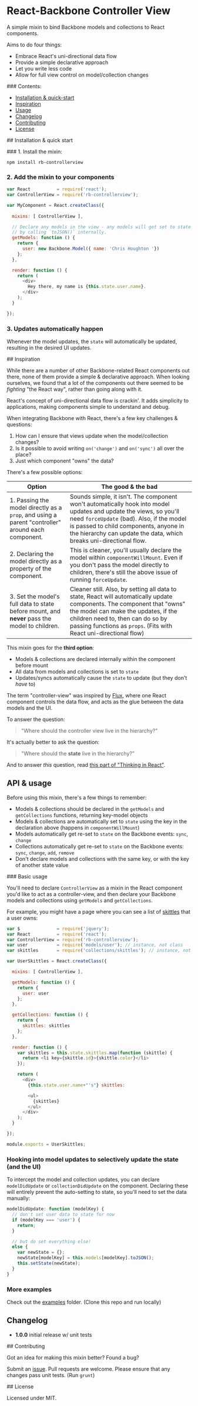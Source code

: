 # React-Backbone Controller View

A simple mixin to bind Backbone models and collections to React components. 

Aims to do four things:

* Embrace React's uni-directional data flow
* Provide a simple declarative approach
* Let you write less code
* Allow for full view control on model/collection changes

### Contents:

* [Installation & quick-start](#installation--quick-start)
* [Inspiration](#inspiration)
* [Usage](#api--usage)
* [Changelog](#changelog)
* [Contributing](#contributing)
* [License](#license)


## Installation & quick start

### 1. Install the mixin:

```
npm install rb-controllerview
```

### 2. Add the mixin to your components

```js
var React          = require('react');
var ControllerView = require('rb-controllerview');

var MyComponent = React.createClass({
  
  mixins: [ ControllerView ],

  // Declare any models in the view - any models will get set to state
  // by calling `toJSON()` internally.
  getModels: function () {
    return {
      user: new Backbone.Model({ name: 'Chris Houghton '})
    };
  },

  render: function () {
    return (
      <div>
        Hey there, my name is {this.state.user.name}.
      </div>
    );
  }

});
```

### 3. Updates automatically happen

Whenever the model updates, the `state` will automatically be updated, resulting
in the desired UI updates.





## Inspiration 

While there are a number of other Backbone-related React components out there, none of them provide 
a simple & declarative approach. When looking ourselves, we found that a lot of the components out there 
seemed to be _fighting_ "the React way", rather than going along with it.

React's concept of uni-directional data flow is crackin'. It adds simplicity to applications, 
making components simple to understand and debug.

When integrating Backbone with React, there's a few key challenges & questions:

1. How can I ensure that views update when the model/collection changes?
2. Is it possible to avoid writing `on('change')` and `on('sync')` all over the place?
3. Just which component "owns" the data?


There's a few possible options:

|                                               Option                                              |                                                                                                                               The good & the bad                                                                                                                               |
| ------------------------------------------------------------------------------------------------- | ------------------------------------------------------------------------------------------------------------------------------------------------------------------------------------------------------------------------------------------------------------------------------ |
| 1. Passing the model directly as a `prop`, and using a parent "controller" around each component. | Sounds simple, it isn't. The component won't automatically hook into model updates and update the views, so you'll need `forceUpdate` (bad). Also, if the model is passed to child components, anyone in the hierarchy can update the data, which breaks uni-directional flow. |
| 2. Declaring the model directly as a property of the component.                                   | This is cleaner, you'll usually declare the model within `componentWillMount`. Even if you don't pass the model directly to children, there's still the above issue of running `forceUpdate`.                                                                                         |
| 3. Set the model's full data to state before mount, and __never__ pass the model to children.     | Cleaner still. Also, by setting all data to state, React will automatically update components. The component that "owns" the model can make the updates, if the children need to, then can do so by passing functions as `props`. (Fits with React uni-directional flow)       |

This mixin goes for the __third option__:

* Models & collections are declared internally within the component before mount
* All data from models and collections is set to `state`
* Updates/syncs automatically cause the `state` to update (but they don't _have_ to)

The term "controller-view" was inspired by [Flux](https://facebook.github.io/flux/docs/overview.html), where one React component
controls the data flow, and acts as the glue between the data models and the UI.

To answer the question:

> "Where should the controller view live in the hierarchy?" 

It's actually better to ask the question:

> "Where should the __state__ live in the hierarchy?"

And to answer _this_ question, read [this part of "Thinking in React"](https://facebook.github.io/react/docs/thinking-in-react.html#step-4-identify-where-your-state-should-live).


## API & usage

Before using this mixin, there's a few things to remember:

* Models & collections should be declared in the `getModels` and `getCollections` functions, returning key-model objects
* Models & collections are automatically set to `state` using the key in the declaration above (happens in `componentWillMount`)
* Models automatically get re-set to `state` on the Backbone events: `sync`, `change`
* Collections automatically get re-set to `state` on the Backbone events: `sync`, `change`, `add`, `remove`
* Don't declare models and collections with the same key, or with the key of another state value


### Basic usage

You'll need to declare `ControllerView` as a mixin in the React component you'd like to act as a 
controller-view, and then declare your Backbone models and collections using `getModels` and `getCollections`.

For example, you might have a page where you can see a list of [skittles](https://www.google.co.uk/search?q=skittles&es_sm=119&source=lnms&tbm=isch&sa=X&ved=0CAcQ_AUoAWoVChMI-PDx0_T7yAIVhG4UCh1iawus&biw=1280&bih=701) that a user owns:

```js
var $              = require('jquery');
var React          = require('react');
var ControllerView = require('rb-controllerview');
var user           = require('models/user'); // instance, not class
var skittles       = require('collections/skittles'); // instance, not class

var UserSkittles = React.createClass({  

  mixins: [ ControllerView ],

  getModels: function () {
    return {
      user: user
    };
  },

  getCollections: function () {
    return {
      skittles: skittles
    };
  },

  render: function () {
    var skittles = this.state.skittles.map(function (skittle) {
      return <li key={skittle.id}>{skittle.color}</li>
    });

    return (
      <div>
        {this.state.user.name+"'s"} skittles:

        <ul>
          {skittles}
        </ul>
      </div>
    );
  }

});

module.exports = UserSkittles;
```

### Hooking into model updates to selectively update the state (and the UI)

To intercept the model and collection updates, you can declare `modelDidUpdate` or `collectionDidUpdate`
on the component. Declaring these will entirely prevent the auto-setting to state, so you'll need 
to set the data manually:

```js
modelDidUpdate: function (modelKey) {
  // don't set user data to state for now
  if (modelKey === 'user') {
    return;
  }

  // but do set everything else!
  else {
    var newState = {};
    newState[modelKey] = this.models[modelKey].toJSON();
    this.setState(newState);
  }
}
```

### More examples

Check out the [examples](./examples) folder. (Clone this repo and run locally)


## Changelog

* __1.0.0__ initial release w/ unit tests


## Contributing

Got an idea for making this mixin better? Found a bug? 

Submit an [issue](./issues). Pull requests are welcome. Please ensure that any changes
pass unit tests. (Run `grunt`)


## License

Licensed under MIT.
